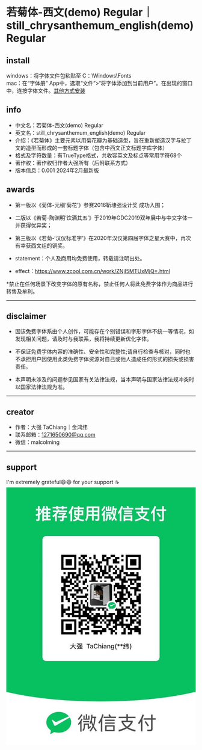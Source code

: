 # 若菊体-西文(demo) Regular｜still_chrysanthemum_english(demo) Regular

## install
windows：将字体文件包粘贴至 C：\Windows\Fonts  
mac：在“字体册” App中，选取“文件”>“将字体添加到当前用户”。在出现的窗口中，连按字体文件。[其他方式安装](https://support.apple.com/zh-cn/guide/font-book/fntbk1000/mac "apple官网")

## info

* 中文名：若菊体-西文(demo) Regular
* 英文名：still_chrysanthemum_english(demo) Regular
* 介绍：《若菊体》主要元素以用菊花瓣为基础造型，旨在重新塑造汉字与拉丁文的造型而形成的一套标题字体（包含中西文正文标题字库字体）
* 格式及字符数量：有TrueType格式，共收容英文及标点等常用字符68个
* 著作权：著作权归作者大强所有（后附联系方式）
* 版本信息：0.001 2024年2月最新版

## awards
* 第一版以《菊体-元稹‘菊花’》参赛2016靳埭强设计奖 成功入围；
* 二版以《若菊-陶渊明‘饮酒其五’》于2019年GDC2019双年展中与中文字体一并获得优异奖；
* 第三版以《若菊-‘汉仪标准字’》在2020年汉仪第四届字体之星大赛中，再次有幸获西文组的铜奖。

* statement：个人及商用均免费使用，转载请注明出处。   
* effect：https://www.zcool.com.cn/work/ZNjI5MTUxMjQ=.html

*禁止在任何场景下改变字体的原有名称，禁止任何人将此免费字体作为商品进行转售及牟利。


---

## disclaimer

* 因该免费字体系由个人创作，可能存在个别错误和字形字体不统一等情况，如发现相关问题，请及时与我联系，我将持续更新优化字体。

* 不保证免费字体内容的准确性、安全性和完整性;请自行检查与核对，同时也不承担用户因使用此类免费字体资源对自己或他人造成任何形式的损失或损害责任。

* 本声明未涉及的问题参见国家有关法律法规，当本声明与国家法律法规冲突时以国家法律法规为准。


---

## creator
* 作者：大强 TaChiang｜金鸿纬
* 联系邮箱：1271650690@qq.com
* 微信：malcolming


---
## support
I'm extremely grateful😄😄 for your support ☕️
![[supportme](图片URL)](https://github.com/glorydanking/still_chrysanthemum/blob/main/buy_me_a_coffee.jpg)

